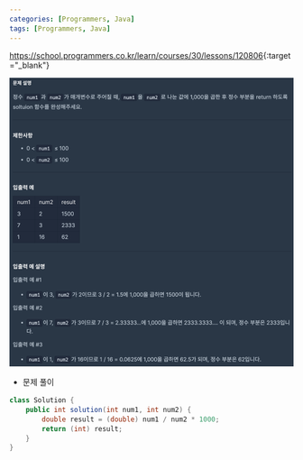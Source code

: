 ```yaml
---
categories: [Programmers, Java]
tags: [Programmers, Java] 
---
```


<https://school.programmers.co.kr/learn/courses/30/lessons/120806>{:target="_blank"}

![문제](/assets/img/programmers/java/%EB%91%90_%EC%88%98%EC%9D%98_%EB%82%98%EB%88%97%EC%85%88.png)

- 문제 풀이

```java
class Solution {
    public int solution(int num1, int num2) {
        double result = (double) num1 / num2 * 1000;
        return (int) result;
    }
}
```
